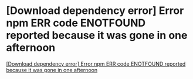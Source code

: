 # [Download dependency error] Error npm ERR code ENOTFOUND reported because it was gone in one afternoon
[[Download dependency error] Error npm ERR code ENOTFOUND reported because it was gone in one afternoon](https://aiwithcloud.com/2022/09/19/download_dependency_error_error_npm_err_code_enotfound_reported_because_it_was_gone_in_one_afternoon/)